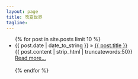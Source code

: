 ```yaml
---
layout: page
title: 改变世界
tagline: 
---
```


<ul >
    {% for post in site.posts limit 10 %}
    <li><span>{{ post.date | date_to_string }}</span> &raquo; <a href="{{ BASE_PATH }}{{ post.url }}">{{ post.title }}</a></li>
        {{ post.content | strip_html | truncatewords:50}}<br>
            <a href="{{ post.url }}">Read more...</a><br><br>
    {% endfor %}
</ul>

